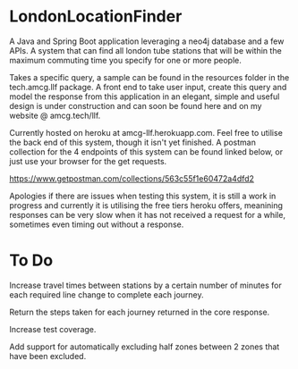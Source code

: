 # LondonLocationFinder
A Java and Spring Boot application leveraging a neo4j database and a few APIs. A system that can find all london tube stations that will be within the maximum commuting time you specify for one or more people. 

Takes a specific query, a sample can be found in the resources folder in the tech.amcg.llf package. A front end to take user input, create this query and model the response from this application in an elegant, simple and useful design is under construction and can soon be found here and on my website @ amcg.tech/llf.

Currently hosted on heroku at amcg-llf.herokuapp.com. Feel free to utilise the back end of this system, though it isn't yet finished. A postman collection for the 4 endpoints of this system can be found linked below, or just use your browser for the get requests.

https://www.getpostman.com/collections/563c55f1e60472a4dfd2

Apologies if there are issues when testing this system, it is still a work in progress and currently it is utilising the free tiers heroku offers, meanining responses can be very slow when it has not received a request for a while, sometimes even timing out without a response.

# To Do
Increase travel times between stations by a certain number of minutes for each required line change to complete each journey.

Return the steps taken for each journey returned in the core response.

Increase test coverage.

Add support for automatically excluding half zones between 2 zones that have been excluded.
